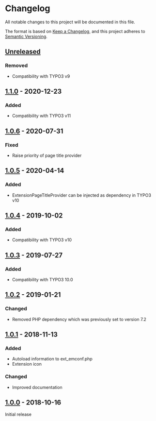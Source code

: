 # Changelog
All notable changes to this project will be documented in this file.

The format is based on [Keep a Changelog](https://keepachangelog.com/en/1.0.0/),
and this project adheres to [Semantic Versioning](https://semver.org/spec/v2.0.0.html).

## [Unreleased]

### Removed
- Compatibility with TYPO3 v9

## [1.1.0] - 2020-12-23

### Added
- Compatibility with TYPO3 v11

## [1.0.6] - 2020-07-31

### Fixed
- Raise priority of page title provider

## [1.0.5] - 2020-04-14

### Added
- ExtensionPageTitleProvider can be injected as dependency in TYPO3 v10

## [1.0.4] - 2019-10-02

### Added
- Compatibility with TYPO3 v10

## [1.0.3] - 2019-07-27

### Added
- Compatibility with TYPO3 10.0

## [1.0.2] - 2019-01-21

### Changed
- Removed PHP dependency which was previously set to version 7.2

## [1.0.1] - 2018-11-13

### Added
- Autoload information to ext_emconf.php
- Extension icon

### Changed
- Improved documentation

## [1.0.0] - 2018-10-16

Initial release


[Unreleased]: https://github.com/brotkrueml/extpagetitle/compare/v1.1.0...HEAD
[1.1.0]: https://github.com/brotkrueml/extpagetitle/compare/v1.0.6...v1.1.0
[1.0.6]: https://github.com/brotkrueml/extpagetitle/compare/v1.0.5...v1.0.6
[1.0.5]: https://github.com/brotkrueml/extpagetitle/compare/v1.0.4...v1.0.5
[1.0.4]: https://github.com/brotkrueml/extpagetitle/compare/v1.0.3...v1.0.4
[1.0.3]: https://github.com/brotkrueml/extpagetitle/compare/v1.0.2...v1.0.3
[1.0.2]: https://github.com/brotkrueml/extpagetitle/compare/v1.0.1...v1.0.2
[1.0.1]: https://github.com/brotkrueml/extpagetitle/compare/v1.0.0...v1.0.1
[1.0.0]: https://github.com/brotkrueml/extpagetitle/releases/tag/v1.0.0
